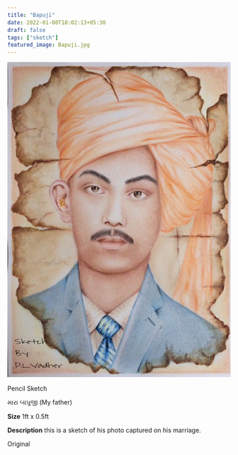 ```yaml
---
title: "Bapuji"
date: 2022-01-08T18:02:13+05:30
draft: false
tags: ["sketch"]
featured_image: Bapuji.jpg
---
```

![Bapuji](Bapuji.jpg)

Pencil Sketch

મારા બાપુજી (My father)

**Size** 1ft x 0.5ft

**Description** this is a sketch of his photo captured on his marriage.

Original

